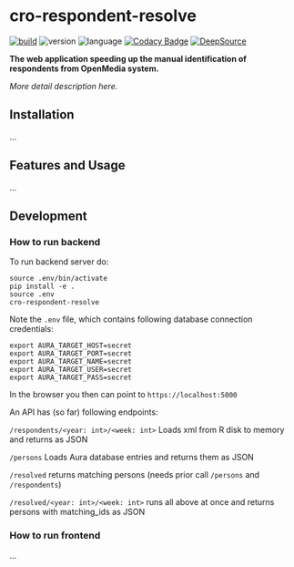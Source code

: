 # cro-respondent-resolve

[![build](https://github.com/czech-radio/cro-respondent-resolve/actions/workflows/main.yml/badge.svg)](https://github.com/czech-radio/cro-respondent-resolve/actions/workflows/main.yml)
![version](https://img.shields.io/badge/version-0.1.0-blue.svg)
![language](https://img.shields.io/badge/language-Python-blue.svg)
[![Codacy Badge](https://app.codacy.com/project/badge/Grade/73277f30f0ed43daaef0a8cee576cc98)](https://www.codacy.com/gh/czech-radio/cro-respondent-resolve/dashboard?utm_source=github.com&amp;utm_medium=referral&amp;utm_content=czech-radio/cro-respondent-resolve&amp;utm_campaign=Badge_Grade)
[![DeepSource](https://deepsource.io/gh/groundf/cro-respondent-resolve.svg/?label=active+issues&show_trend=true&token=q0UMxBlUVTLnFKwkJyAu4uwq)](https://deepsource.io/gh/groundf/cro-respondent-resolve/?ref=repository-badge)

**The web application speeding up the manual identification of respondents from OpenMedia system.**

*More detail description here.*

## Installation

&hellip;

## Features and Usage

&hellip;

## Development

### How to run backend

To run backend server do:

```shell
source .env/bin/activate
pip install -e .
source .env
cro-respondent-resolve
```

Note the `.env` file, which contains following database connection credentials:

```shell
export AURA_TARGET_HOST=secret
export AURA_TARGET_PORT=secret
export AURA_TARGET_NAME=secret
export AURA_TARGET_USER=secret
export AURA_TARGET_PASS=secret
```

In the browser you then can point to `https://localhost:5000`

An API has (so far) following endpoints:

`/respondents/<year: int>/<week: int>`
Loads xml from R disk to memory and returns as JSON

`/persons`
Loads Aura database entries and returns them as JSON

`/resolved`
returns matching persons (needs prior call `/persons` and `/respondents`)

`/resolved/<year: int>/<week: int>`
runs all above at once and returns persons with matching_ids as JSON

### How to run frontend

&hellip;
